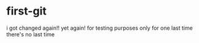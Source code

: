 # first-git
i got changed
again!!
yet again!
for testing purposes only
for one last time
there's no last time
